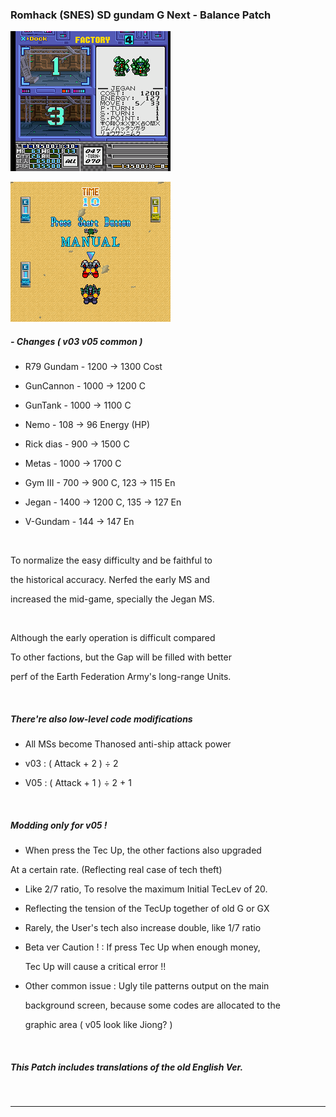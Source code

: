 ### Romhack (SNES) SD gundam G Next - Balance Patch

 ![GnxA](/image/a.png)

 ![GnxB](/image/b.png)

 ##### - Changes ( v03 v05 common )

- R79 Gundam - 1200 -> 1300 Cost

- GunCannon  - 1000 -> 1200 C

- GunTank    - 1000 -> 1100 C
 
- Nemo       - 108 -> 96 Energy (HP)

- Rick dias  - 900 -> 1500 C

- Metas      - 1000 -> 1700 C

- Gym III    - 700 -> 900 C, 123 -> 115 En

- Jegan      - 1400 -> 1200 C, 135 -> 127 En

- V-Gundam   - 144 -> 147 En

<br>

To normalize the easy difficulty and be faithful to

the historical accuracy. Nerfed the early MS and

increased the mid-game, specially the Jegan MS.

<br>

Although the early operation is difficult compared

To other factions, but the Gap will be filled with better

perf of the Earth Federation Army's long-range Units.

<br>

##### There're also low-level code modifications

- All MSs become Thanosed anti-ship attack power

- v03 : ( Attack + 2 ) ÷ 2

- V05 : ( Attack + 1 ) ÷ 2 + 1

<br>

##### Modding only for v05 !

- When press the Tec Up, the other factions also upgraded

 At a certain rate. (Reflecting real case of tech theft)

- Like 2/7 ratio, To resolve the maximum Initial TecLev of 20.

- Reflecting the tension of the TecUp together of old G or GX

- Rarely, the User's tech also increase double, like 1/7 ratio

- Beta ver Caution ! : If press Tec Up when enough money,

  Tec Up will cause a critical error !!

- Other common issue : Ugly tile patterns output on the main

  background screen, because some codes are allocated to the

  graphic area ( v05 look like Jiong? )

 <br>

##### This Patch includes translations of the old English Ver.

 <br>



  ---
